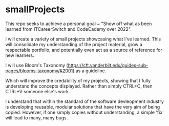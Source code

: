 # smallProjects
This repo seeks to achieve a personal goal ~ "Show off what as been learned from ITCareerSwitch and CodeCademy over 2022".

I will create a variety of small projects showcasing what I've learned. 
This will consolidate my understanding of the project material, grow a respectable portfolio, and potentially even act as a source of reference for new learners.   

I will use Bloom's Taxonomy (https://cft.vanderbilt.edu/guides-sub-pages/blooms-taxonomy/#2001) as a guideline. 

Which will improve the credability of my projects, showing that I fully understand the concepts displayed. 
Rather than simply CTRL+C, then CTRL+V someone else's work. 

I understand that within the standard of the software devleopment industry is developing reusable, modular solutions that have the very aim of being copied. 
However, if one simply copies without understanding, a simple 'fix' will lead to many, many bugs.


